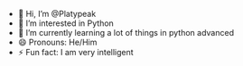 - 👋 Hi, I’m @Platypeak
- 👀 I’m interested in Python
- 🌱 I’m currently learning a lot of things in python advanced
- 😄 Pronouns: He/Him
- ⚡ Fun fact: I am very intelligent

<!---
Platypeak/Platypeak is a ✨ special ✨ repository because its `README.md` (this file) appears on your GitHub profile.
You can click the Preview link to take a look at your changes.
--->
